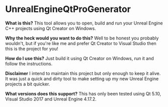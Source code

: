 # UnrealEngineQtProGenerator

<b>What is this?</b> This tool allows you to open, build and run your Unreal Engine C++ projects using Qt Creator on Windows.

<b>Why the heck would you want to do this?</b> 
Well to be honest you probably wouldn't, but if you're like me and prefer Qt Creator to Visual Studio then this is the project for you!

<b>How do I use this?</b> Just build it using Qt Creator on Windows, run it and follow the instructions.

<b>Disclaimer</b> I intend to maintain this project but only enough to keep it alive. It was just a quick and dirty tool to make setting up my new Unreal Engine projects a bit quicker.

<b>What versions does this support?</b> This has only been tested using Qt 5.10, Visual Studio 2017 and Unreal Engine 4.17.2.
